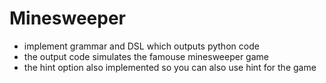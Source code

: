 # Minesweeper
- implement grammar and DSL which outputs python code 
- the output code simulates the famouse minesweeper game
- the hint option also implemented so you can also use hint for the game
